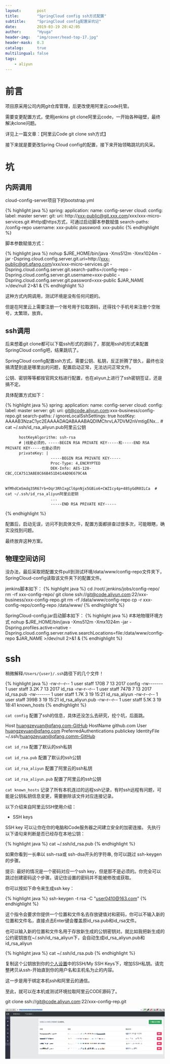 ```yaml
---
layout:       post
title:        "SpringCloud config ssh方式配置"
subtitle:     "SpringCloud config配置采坑记"
date:         2019-03-19 20:42:05
author:       "Hyuga"
header-img:   "img/cover/head-top-17.jpg"
header-mask:  0.3
catalog:      true
multilingual: false
tags:
    - aliyun
---
```


# 前言
项目原采用公司内网git仓库管理，后更改使用阿里云code托管。

需要变更配置方式，使用jenkins git clone阿里云code，一开始各种碰壁，最终解决clone问题。

详见上一篇文章：【阿里云Code git clone ssh方式】

接下来就是要更改Spring Cloud config的配置，接下来开始领略跳坑的风采。

# 坑

## 内网调用 
cloud-config-server项目下的bootstrap.yml

{% highlight java %}
spring:
  application:
    name: config-server
  cloud:
    config:
      label: master
      server:
        git:
          uri: http://xxx-public@git.xxx.com/xxx/xxx-micro-services.git
          #http或https方式，可通过启动脚本参数赋值
          search-paths: /config-repo
          username: xxx-public
          password: xxx-public
{% endhighlight %}


脚本参数赋值方式：

{% highlight java %}
nohup $JRE_HOME/bin/java -Xms512m -Xmx1024m -jar -Dspring.cloud.config.server.git.uri=http://xxx-public@git.qfang.com/xxx/xxx-micro-services.git -Dspring.cloud.config.server.git.search-paths=/config-repo -Dspring.cloud.config.server.git.username=xxx-public -Dspring.cloud.config.server.git.password=xxx-public  $JAR_NAME >/dev/null 2>&1 &
{% endhighlight %}

这种方式内网调用，测试环境是没有任何问题的。

但是在阿里云上需要注册一个账号用于拉取源码，还得找个手机号来注册个空账号，太繁琐，放弃。

## ssh调用
后来想着git clone都可以下载ssh形式的源码了，那就用ssh的形式来配置SpringCloud config吧，结果跳坑了。

SpringCloud config配置ssh方式，需要公钥、私钥，反正折腾了很久，最终也没搞清楚到底是哪里出的问题，配置启动正常，无法访问正常文件。

公钥、密钥等等都按官网文档进行配置，也在aliyun上进行了ssh密钥签证，还是搞不定。

具体配置方式如下：

{% highlight java %}
spring:
  application:
    name: config-server
  cloud:
    config:
      label: master
      server:
        git:
          uri: git@code.aliyun.com:xxx-business/config-repo.git
          search-paths: /
          ignoreLocalSshSettings: true
          hostKey: AAAAB3NzaC1yc2EAAAADAQABAAABAQDIMChrvLA7DVM2nVmtigENx... # cat ~/.ssh/id_rsa_aliyun.pub阿里云公钥
          
          hostKeyAlgorithm: ssh-rsa
          # |线是必须的，-----BEGIN RSA PRIVATE KEY-----和-----END RSA PRIVATE KEY-----也是必须的
          privateKey: |
                        -----BEGIN RSA PRIVATE KEY-----
                        Proc-Type: 4,ENCRYPTED
                        DEK-Info: AES-128-CBC,CCA7513A8E8C66B451D414AD9E679C4A

                        WfMhdCm5mdq35R67rb+Oqr3RhIxgCl6pnNjx5GBio6+CWZIcy4p+48SyGdR0ILCa  # cat ~/.ssh/id_rsa_aliyun阿里云密钥
                        ...
                        -----END RSA PRIVATE KEY-----
{% endhighlight %}

配置后，启动无误，访问不到具体文件，配置方面都排查过很多次，可能眼瞎，确实没找到问题。

最终放弃这种方案。

## 物理空间访问
没办法，最后采取把配置文件pull到测试环境/data/www/config-repo文件夹下，SpringCloud-config读取该文件夹下的配置文件。

jenkins脚本如下：
{% highlight java %}
cd /root/.jenkins/jobs/config-repo/
rm -rf xxx-config-repo/
git clone ssh://git@code.aliyun.com:22/xxx-business/xxx-config-repo.git
rm -rf /data/www/config-repo
cp -r xxx-config-repo/config-repo /data/www/
{% endhighlight %}

SpringCloud-config.jar启动脚本如下：
{% highlight java %}
#本地物理环境方式
nohup $JRE_HOME/bin/java -Xms512m -Xmx1024m -jar -Dspring.profiles.active=native -Dspring.cloud.config.server.native.searchLocations=file:/data/www/config-repo  $JAR_NAME >/dev/null 2>&1 &
{% endhighlight %}

# ssh
稍微解释`/Users/{user}/.ssh`路径下的几个文件！

{% highlight java %}
-rw-r--r--  1 user  staff   170B  7 13  2017 config
-rw-------  1 user  staff   3.2K  7 13  2017 id_rsa
-rw-r--r--  1 user  staff   747B  7 13  2017 id_rsa.pub
-rw-------  1 user  staff   1.7K  3 19 15:21 id_rsa_aliyun
-rw-r--r--  1 user  staff   399B  3 19 15:21 id_rsa_aliyun.pub
-rw-r--r--  1 user  staff   5.1K  3 19 18:41 known_hosts
{% endhighlight %}


`cat config` 配置了ssh的信息，具体还没怎么去研究，挖个坑，后面跳。

Host huangzeyuan@qfang.com-GitHub
	HostName github.com
	User huangzeyuan@qfang.com
	PreferredAuthentications publickey
	IdentityFile ~/.ssh/huangzeyuan@qfang.comm-GitHub

`cat id_rsa` 配置了默认的ssh私钥

`cat id_rsa.pub` 配置了默认的ssh公钥

`cat id_rsa_aliyun` 配置了阿里云的ssh私钥

`cat id_rsa_aliyun.pub` 配置了阿里云的ssh公钥

`cat known_hosts` 记录了所有本机连过的远程ssh记录，有时ssh远程有问题，可能是公钥私钥信息变更，需要删除该文件对应连接记录。

以下介绍来自阿里云SSH使用介绍：
- SSH keys

SSH key 可以让你在你的电脑和Code服务器之间建立安全的加密连接。 先执行以下语句来判断是否已经存在本地公钥：

{% highlight java %}
cat ~/.ssh/id_rsa.pub
{% endhighlight %}

如果你看到一长串以 ssh-rsa或 ssh-dsa开头的字符串, 你可以跳过 ssh-keygen的步骤。

提示: 最好的情况是一个密码对应一个ssh key，但是那不是必须的。你完全可以跳过创建密码这个步骤。请记住设置的密码并不能被修改或获取。

你可以按如下命令来生成ssh key：

{% highlight java %}
ssh-keygen -t rsa -C "user0410@163.com"
{% endhighlight %}

这个指令会要求你提供一个位置和文件名去存放键值对和密码，你可以不输入新的位置和文件名，直接点击Enter键会覆盖原id_rsa.pub和id_rsa文件。

也可以输入新的位置和文件名用于存放新生成的公钥密钥对。就比如我把新生成的公约密钥放在~/.ssh/id_rsa_aliyun下，会自动生成id_rsa_aliyun.pub和id_rsa_aliyun

{% highlight java %}
cat ~/.ssh/id_rsa.pub
{% endhighlight %}

复制这个公钥放到你的[个人设置](https://code.aliyun.com/profile/keys)中的SSH/My SSH Keys下，增加SSH私钥。请完整拷贝从ssh-开始直到你的用户名和主机名为止的内容。

这一步是用于绑定本机ssh和阿里云的通信。

至此，就可以在本机或测试环境拉取阿里云CODE源码了。

git clone ssh://git@code.aliyun.com:22/xxx-config-rep.git

![](/img/2019/2019-03/springcloud-config-1.png)